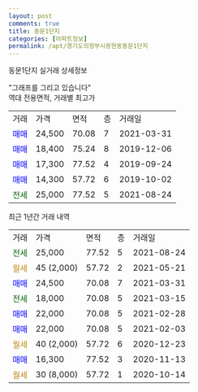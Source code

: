 ```yaml
---
layout: post
comments: true
title: 동문1단지
categories: [아파트정보]
permalink: /apt/경기도의정부시용현동동문1단지
---
```


동문1단지 실거래 상세정보

<script type="text/javascript">
  google.charts.load('current', {'packages':['line', 'corechart']});
  google.charts.setOnLoadCallback(drawChart);

  function drawChart() {
    var data = new google.visualization.DataTable();
    data.addColumn('date', '거래일');
    data.addColumn('number', "매매");
    data.addColumn('number', "전세");
    data.addColumn('number', "전매");

    data.addRows([[new Date(Date.parse("2021-08-24")), null, 25000, null], [new Date(Date.parse("2021-05-21")), null, null, null], [new Date(Date.parse("2021-03-31")), 24500, null, null], [new Date(Date.parse("2021-03-15")), null, 18000, null], [new Date(Date.parse("2021-02-28")), 22000, null, null], [new Date(Date.parse("2021-02-03")), 22000, null, null], [new Date(Date.parse("2020-12-23")), null, null, null], [new Date(Date.parse("2020-11-13")), 16300, null, null], [new Date(Date.parse("2020-10-14")), null, null, null]]);

    var options = {
      hAxis: {
        format: 'yyyy/MM/dd'
      },    
      lineWidth: 0,
      pointsVisible: true,    
      title: '최근 1년간 유형별 실거래가 분포',
      legend: { position: 'bottom' }
    };

    var formatter = new google.visualization.NumberFormat({pattern:'###,###'} );
    formatter.format(data, 1);
    formatter.format(data, 2);
    
    setTimeout(function() {
        var chart = new google.visualization.LineChart(document.getElementById('columnchart_material'));
        chart.draw(data, (options));
        document.getElementById('loading').style.display = 'none';
    }, 1000);
  }
</script>


<div id="loading" style="z-index:20; display: block; margin-left: 0px">"그래프를 그리고 있습니다"</div>
<div id="columnchart_material" style="width: 95%; margin-left: 0px; display: block"></div>
<!-- contents start -->
역대 전용면적, 거래별 최고가
<table class="sortable">
    <tr>
      <td>거래</td>
      <td>가격</td>
      <td>면적</td>
      <td>층</td>
      <td>거래일</td>
    </tr>
        <tr>
          <td><a style="color: blue">매매</a></td>
          <td>24,500</td>
          <td>70.08</td>
          <td>7</td>
          <td>2021-03-31</td>
        </tr>            <tr>
          <td><a style="color: blue">매매</a></td>
          <td>18,400</td>
          <td>75.24</td>
          <td>8</td>
          <td>2019-12-06</td>
        </tr>            <tr>
          <td><a style="color: blue">매매</a></td>
          <td>17,300</td>
          <td>77.52</td>
          <td>4</td>
          <td>2019-09-24</td>
        </tr>            <tr>
          <td><a style="color: blue">매매</a></td>
          <td>14,300</td>
          <td>57.72</td>
          <td>6</td>
          <td>2019-10-02</td>
        </tr>        
        <tr>
              <td><a style="color: darkgreen">전세</a></td>
              <td>25,000</td>
              <td>77.52</td>
              <td>5</td>
              <td>2021-08-24</td>
            </tr>        
    
</table>

최근 1년간 거래 내역

<table class="sortable">
    <tr>
      <td>거래</td>
      <td>가격</td>
      <td>면적</td>
      <td>층</td>
      <td>거래일</td>
    </tr>
    <tr>
      <td><a style="color: darkgreen">전세</a></td>
      <td>25,000</td>
      <td>77.52</td>
      <td>5</td>
      <td>2021-08-24</td>
    </tr>          <tr>
      <td><a style="color: darkgoldenrod">월세</a></td>
      <td>45 (2,000)</td>
      <td>57.72</td>
      <td>2</td>
      <td>2021-05-21</td>
    </tr>          <tr>
      <td><a style="color: blue">매매</a></td>
      <td>24,500</td>
      <td>70.08</td>
      <td>7</td>
      <td>2021-03-31</td>
    </tr>          <tr>
      <td><a style="color: darkgreen">전세</a></td>
      <td>18,000</td>
      <td>70.08</td>
      <td>5</td>
      <td>2021-03-15</td>
    </tr>          <tr>
      <td><a style="color: blue">매매</a></td>
      <td>22,000</td>
      <td>70.08</td>
      <td>5</td>
      <td>2021-02-28</td>
    </tr>          <tr>
      <td><a style="color: blue">매매</a></td>
      <td>22,000</td>
      <td>70.08</td>
      <td>5</td>
      <td>2021-02-03</td>
    </tr>          <tr>
      <td><a style="color: darkgoldenrod">월세</a></td>
      <td>40 (2,000)</td>
      <td>57.72</td>
      <td>6</td>
      <td>2020-12-23</td>
    </tr>          <tr>
      <td><a style="color: blue">매매</a></td>
      <td>16,300</td>
      <td>77.52</td>
      <td>3</td>
      <td>2020-11-13</td>
    </tr>          <tr>
      <td><a style="color: darkgoldenrod">월세</a></td>
      <td>30 (8,000)</td>
      <td>57.72</td>
      <td>1</td>
      <td>2020-10-14</td>
    </tr>      </table>
<!-- contents end -->    

